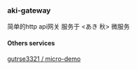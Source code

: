 ### aki-gateway
 简单的http api网关 服务于 <あき 秋> 微服务 
#### Others services
[gutrse3321 / micro-demo](https://github.com/gutrse3321/micro-demo)

